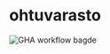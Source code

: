 # ohtuvarasto

![GHA workflow bagde](https://github.com/varkkha/ohtuvarasto/workflows/CI/badge.svg)
